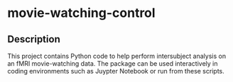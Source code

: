 # movie-watching-control

## Description 
This project contains Python code to help perform intersubject analysis on an 
fMRI movie-watching data. The package can be used interactively in coding 
environments such as Juypter Notebook or run from these scripts.
